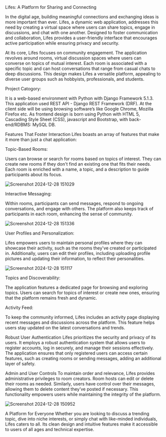 Lifes: A Platform for Sharing and Connecting

In the digital age, building meaningful connections and exchanging ideas is more important than ever. Lifes, a dynamic web application, addresses this need by creating a virtual space where users can share topics, engage in discussions, and chat with one another. Designed to foster communication and collaboration, Lifes provides a user-friendly interface that encourages active participation while ensuring privacy and security.

At its core, Lifes focuses on community engagement. The application revolves around rooms, virtual discussion spaces where users can converse on topics of mutual interest. Each room is associated with a specific topic and can host conversations that range from casual chats to deep discussions. This design makes Lifes a versatile platform, appealing to diverse user groups such as hobbyists, professionals, and students.

Project Catogory:

It is a web-based environment with Python with Django Framework 5.1.3.
This application used REST API - Django REST Framework (DRF). At the client side will be using browsing software’s like Google Chrome, Mozilla Firefox etc. As frontend design is born using Python with HTML 5, Cascading Style Sheet (CSS), javascript and Bootstrap, with back-end/RDBMS: MySQL DB.

Features That Foster Interaction
Lifes boasts an array of features that make it more than just a chat application:

Topic-Based Rooms:

Users can browse or search for rooms based on topics of interest. They can create new rooms if they don't find an existing one that fits their needs. Each room is enriched with a name, a topic, and a description to guide participants about its focus.



![Screenshot 2024-12-28 151029](https://github.com/user-attachments/assets/ac363855-eee5-4ac2-97d8-e1f3d427d2e9)




Interactive Messaging:

Within rooms, participants can send messages, respond to ongoing conversations, and engage with others. The platform also keeps track of participants in each room, enhancing the sense of community.



![Screenshot 2024-12-28 151336](https://github.com/user-attachments/assets/9806e712-a75e-4243-a86e-aeb097ff352c)




User Profiles and Personalization:

Lifes empowers users to maintain personal profiles where they can showcase their activity, such as the rooms they've created or participated in. Additionally, users can edit their profiles, including uploading profile pictures and updating their information, to reflect their personalities.



![Screenshot 2024-12-28 151117](https://github.com/user-attachments/assets/92e9c326-7c71-4e65-9e52-444c5a4c886d)




Topics and Discoverability:

The application features a dedicated page for browsing and exploring topics. Users can search for topics of interest or create new ones, ensuring that the platform remains fresh and dynamic.

Activity Feed:

To keep the community informed, Lifes includes an activity page displaying recent messages and discussions across the platform. This feature helps users stay updated on the latest conversations and trends.

Robust User Authentication
Lifes prioritizes the security and privacy of its users. It employs a robust authentication system that allows users to register accounts, log in securely, and manage their sessions effectively. The application ensures that only registered users can access certain features, such as creating rooms or sending messages, adding an additional layer of safety.

Admin and User Controls
To maintain order and relevance, Lifes provides administrative privileges to room creators. Room hosts can edit or delete their rooms as needed. Similarly, users have control over their messages, allowing them to delete content they’ve posted if necessary. This functionality empowers users while maintaining the integrity of the platform.



![Screenshot 2024-12-28 150952](https://github.com/user-attachments/assets/723f4e34-b58e-4bfa-92e8-f59f1fc9caff)




A Platform for Everyone
Whether you are looking to discuss a trending topic, dive into niche interests, or simply chat with like-minded individuals, Lifes caters to all. Its clean design and intuitive features make it accessible to users of all ages and technical expertise.
